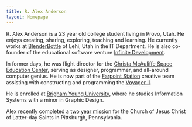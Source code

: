 ```yaml
---
title: R. Alex Anderson
layout: Homepage
---
```


R. Alex Anderson is a 23 year old college student living in Provo, Utah. He enjoys creating, sharing, exploring, teaching and learning. He currently works at [BlenderBottle](http://www.blenderbottle.com) of Lehi, Utah in the IT Department. He is also co-founder of the educational software venture [Infinite Development](http://infinitedev.com).

In former days, he was flight director for the [Christa McAuliffe Space Education Center](http://spacecenter.alpineschools.org), serving as designer, programmer, and all-around computer genius. He is now part of the [Farpoint Station](http://farpointstation.org) creative team assisting with constructing and programming the [Voyager II](http://spaceedventures.org).

He is enrolled at [Brigham Young University](http://byu.edu), where he studies Information Systems with a minor in Graphic Design.

Alex recently completed a [two year mission](http://pittsburghmissionmemoirs.blogspot.com) for the Church of Jesus Christ of Latter-day Saints in Pittsburgh, Pennsylvania.
